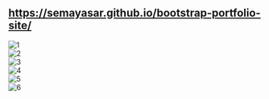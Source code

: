 ## https://semayasar.github.io/bootstrap-portfolio-site/


![1](https://user-images.githubusercontent.com/109415459/182859209-3926cf84-147f-4804-b958-55f8082d56e0.png)
</br>
![2](https://user-images.githubusercontent.com/109415459/182859223-32137fcb-1def-4124-aa0f-0a4113b76f55.png)
</br>
![3](https://user-images.githubusercontent.com/109415459/182859227-13b56fde-a22b-4192-aab4-82d157cceec0.png)
</br>
![4](https://user-images.githubusercontent.com/109415459/182859238-0def21e5-6c68-43bb-8d9d-76619c9cffb5.png)
</br>
![5](https://user-images.githubusercontent.com/109415459/182859251-4208caf3-ea36-4f75-a0d9-15124dda47c5.png)
</br>
![6](https://user-images.githubusercontent.com/109415459/182859259-af2809d6-5c83-427d-9e08-762c465bd9c7.png)

